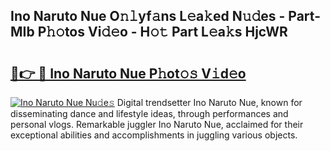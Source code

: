 ## Ino Naruto Nue O𝚗𝚕yf𝚊ns L𝚎a𝚔ed N𝚞𝚍es - Part-MIb P𝚑𝚘tos Vi𝚍𝚎o - H𝚘𝚝 Part L𝚎a𝚔s HjcWR

# <h2><a href="http://kfdnriu.oniu.top/?m=Ino+Naruto+Nue">🔗👉 🔴 Ino Naruto Nue P𝚑ot𝚘𝚜 V𝚒d𝚎o</a></h2>

[![Ino Naruto Nue Nu𝚍e𝚜](https://i.imgur.com/0qMVB7G.gif)](http://kfdnriu.oniu.top/?m=Ino+Naruto+Nue)
Digital trendsetter Ino Naruto Nue, known for disseminating dance and lifestyle ideas, through performances and personal vlogs. Remarkable juggler Ino Naruto Nue, acclaimed for their exceptional abilities and accomplishments in juggling various objects.  
